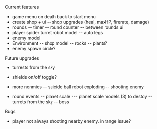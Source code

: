 Current features

- game menu on death back to start menu
- create shop + ui
  -- shop upgrades (heal, maxHP, firerate, damage)
- rounds
  -- timer
  -- round counter
  -- between rounds ui
- player spider turret robot model
  -- auto legs
- enemy model
- Environment
  -- shop model
  -- rocks
  -- plants?
- enemy spawn circle?

Future upgrades

- turrests from the sky
- shields on/off toggle?
- more nenmies
  -- suicide ball robot exploding
  -- shooting enemy

- round events
  -- planet scale
  --- planet scale models (3) to destoy
  -- turrets from the sky
  -- boss

Bugs

- player not always shooting nearby enemy. in range issue?

